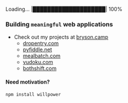 Loading... |████████████████████| 100%

### Building `meaningful` web applications
- Check out my projects at [bryson.camp](https://bryson.camp)
  - [dropentry.com](https://dropentry.com)
  - [pyfiddle.net](https://pyfiddle.net)
  - [mealbatch.com](https://mealbatch.com)
  - [vudoku.com](https://vudoku.com)
  - [bothshift.com](https://bothshift.com)

#### Need motivation?
 ``` 
npm install willpower
```

